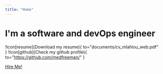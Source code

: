 ```yaml
---
title: "Home"
---
```


# I'm a software and devOps engineer

!Icon[resume](Download my resume){ to="documents/cv_mlahlou_web.pdf" }
!Icon[github](Check my github profile){ to="https://github.com/medfreeman/" }

[Hire Me!](mailto:mlahlou@protonmail.ch)
